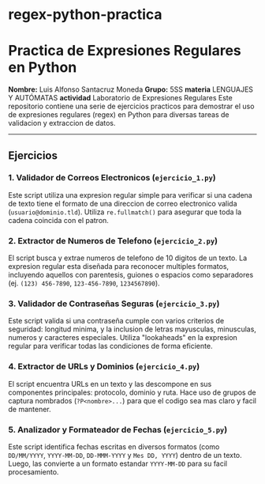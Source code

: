 # regex-python-practica
# Practica de Expresiones Regulares en Python

**Nombre:** Luis Alfonso Santacruz Moneda
**Grupo:** 5SS
**materia** LENGUAJES Y AUTÓMATAS 
**actividad** Laboratorio de Expresiones Regulares
Este repositorio contiene una serie de ejercicios practicos para demostrar el uso de expresiones regulares (regex) en Python para diversas tareas de validacion y extraccion de datos.

---

## Ejercicios

### 1. Validador de Correos Electronicos (`ejercicio_1.py`)

Este script utiliza una expresion regular simple para verificar si una cadena de texto tiene el formato de una direccion de correo electronico valida (`usuario@dominio.tld`). Utiliza `re.fullmatch()` para asegurar que toda la cadena coincida con el patron.

### 2. Extractor de Numeros de Telefono (`ejercicio_2.py`)

El script busca y extrae numeros de telefono de 10 digitos de un texto. La expresion regular esta diseñada para reconocer multiples formatos, incluyendo aquellos con parentesis, guiones o espacios como separadores (ej. `(123) 456-7890`, `123-456-7890`, `1234567890`).

### 3. Validador de Contraseñas Seguras (`ejercicio_3.py`)

Este script valida si una contraseña cumple con varios criterios de seguridad: longitud minima, y la inclusion de letras mayusculas, minusculas, numeros y caracteres especiales. Utiliza "lookaheads" en la expresion regular para verificar todas las condiciones de forma eficiente.

### 4. Extractor de URLs y Dominios (`ejercicio_4.py`)

El script encuentra URLs en un texto y las descompone en sus componentes principales: protocolo, dominio y ruta. Hace uso de grupos de captura nombrados (`?P<nombre>...`) para que el codigo sea mas claro y facil de mantener.

### 5. Analizador y Formateador de Fechas (`ejercicio_5.py`)

Este script identifica fechas escritas en diversos formatos (como `DD/MM/YYYY`, `YYYY-MM-DD`, `DD-MMM-YYYY` y `Mes DD, YYYY`) dentro de un texto. Luego, las convierte a un formato estandar `YYYY-MM-DD` para su facil procesamiento.
